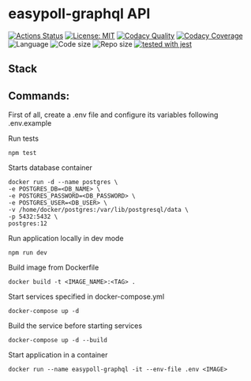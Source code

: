 # easypoll-graphql API

[![Actions Status](https://github.com/antonio-junior/easypoll-graphql/workflows/build/badge.svg)](https://github.com/antonio-junior/easypoll-graphql/actions)
[![License: MIT](https://img.shields.io/github/license/antonio-junior/easypoll-graphql)](https://opensource.org/licenses/MIT)
[![Codacy Quality](https://api.codacy.com/project/badge/Grade/67586e978b08441eb4900d1c96e6b853)](https://app.codacy.com/manual/antonio-junior/easypoll-graphql?utm_source=github.com&utm_medium=referral&utm_content=antonio-junior/easypoll-graphql&utm_campaign=Badge_Grade_Dashboard)
[![Codacy Coverage](https://app.codacy.com/project/badge/Coverage/805bcad4a1324b93b46cfbb8f6cf9b02)](https://www.codacy.com/manual/antonio-junior/easypoll-graphql?utm_source=github.com&utm_medium=referral&utm_content=antonio-junior/easypoll-graphql&utm_campaign=Badge_Coverage)
![Language ](https://img.shields.io/github/languages/top/antonio-junior/easypoll-graphql)
![Code size](https://img.shields.io/github/languages/code-size/antonio-junior/easypoll-graphql)
![Repo size](https://img.shields.io/github/repo-size/antonio-junior/easypoll-graphql)
[![tested with jest](https://img.shields.io/badge/tested_with-jest-99424f.svg)](https://github.com/facebook/jest)

## Stack


## Commands:

First of all, create a .env file and configure its variables following .env.example

Run tests  
```
npm test
```

Starts database container
```
docker run -d --name postgres \
-e POSTGRES_DB=<DB_NAME> \
-e POSTGRES_PASSWORD=<DB_PASSWORD> \
-e POSTGRES_USER=<DB_USER> \
-v /home/docker/postgres:/var/lib/postgresql/data \
-p 5432:5432 \
postgres:12
```

Run application locally in dev mode
```
npm run dev
```

Build image from Dockerfile
```
docker build -t <IMAGE_NAME>:<TAG> .
```

Start services specified in docker-compose.yml
```
docker-compose up -d
```

Build the service before starting services
```
docker-compose up -d --build
```

Start application in a container
```
docker run --name easypoll-graphql -it --env-file .env <IMAGE>
```

